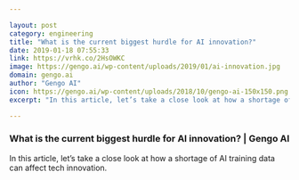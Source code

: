 ```yaml
---

layout: post
category: engineering
title: "What is the current biggest hurdle for AI innovation?"
date: 2019-01-18 07:55:33
link: https://vrhk.co/2HsOWKC
image: https://gengo.ai/wp-content/uploads/2019/01/ai-innovation.jpg
domain: gengo.ai
author: "Gengo AI"
icon: https://gengo.ai/wp-content/uploads/2018/10/gengo-ai-150x150.png
excerpt: "In this article, let’s take a close look at how a shortage of AI training data can affect tech innovation."

---
```


### What is the current biggest hurdle for AI innovation? | Gengo AI

In this article, let’s take a close look at how a shortage of AI training data can affect tech innovation.